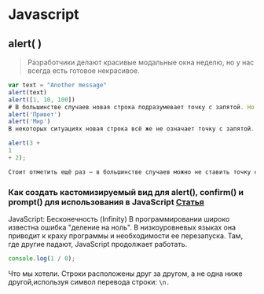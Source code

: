 # Javascript

## alert( )
>Разработчики делают красивые модальные окна неделю, но у нас всегда есть готовое некрасивое.
```javascript
var text = "Another message"
alert(text)
alert([1, 10, 100])
# В большинстве случаев новая строка подразумевает точку с запятой. Но «в большинстве случаев» не значит «всегда»!
alert('Привет')
alert('Мир')
В некоторых ситуациях новая строка всё же не означает точку с запятой. Например:

alert(3 +
1
+ 2);

Стоит отметить ещё раз – в большинстве случаев можно не ставить точку с запятой. Но безопаснее, особенно для новичка, ставить её.
```
### Как создать кастомизируемый вид для alert(), confirm() и prompt() для использования в JavaScript  [Статья](https://habr.com/ru/articles/496372/)


JavaScript: Бесконечность (Infinity)
В программировании широко известна ошибка "деление на ноль". В низкоуровневых языках она приводит к краху программы и необходимости ее перезапуска. Там, где другие падают, JavaScript продолжает работать.

```javascript
console.log(1 / 0); 
```
Что мы хотели. Строки расположены друг за другом, а не одна ниже другой,используя символ перевода строки: `\n.`
